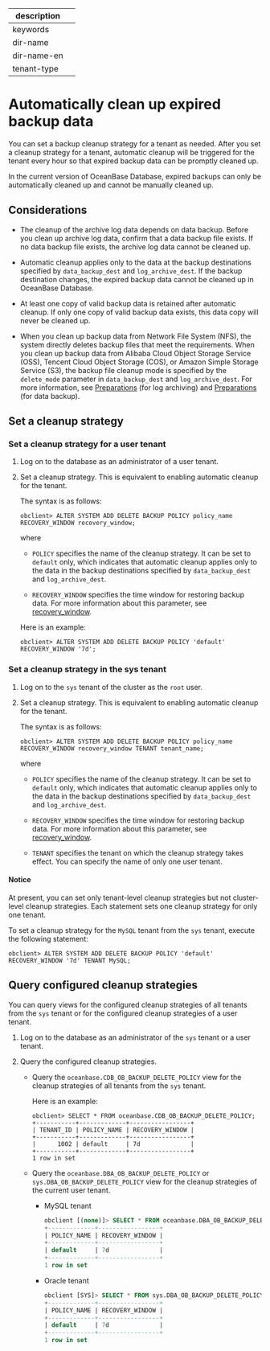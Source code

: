 |description||
|---|---|
|keywords||
|dir-name||
|dir-name-en||
|tenant-type||

# Automatically clean up expired backup data

You can set a backup cleanup strategy for a tenant as needed. After you set a cleanup strategy for a tenant, automatic cleanup will be triggered for the tenant every hour so that expired backup data can be promptly cleaned up.

In the current version of OceanBase Database, expired backups can only be automatically cleaned up and cannot be manually cleaned up.

## Considerations

* The cleanup of the archive log data depends on data backup. Before you clean up archive log data, confirm that a data backup file exists. If no data backup file exists, the archive log data cannot be cleaned up.

* Automatic cleanup applies only to the data at the backup destinations specified by `data_backup_dest` and `log_archive_dest`. If the backup destination changes, the expired backup data cannot be cleaned up in OceanBase Database.

* At least one copy of valid backup data is retained after automatic cleanup. If only one copy of valid backup data exists, this data copy will never be cleaned up.

* When you clean up backup data from Network File System (NFS), the system directly deletes backup files that meet the requirements. When you clean up backup data from Alibaba Cloud Object Storage Service (OSS), Tencent Cloud Object Storage (COS), or Amazon Simple Storage Service (S3), the backup file cleanup mode is specified by the `delete_mode` parameter in `data_backup_dest` and `log_archive_dest`. For more information, see [Preparations](../300.log-archive/200.preparation-before-log-archive.md) (for log archiving) and [Preparations](../400.data-backup/100.preparation-before-data-backup.md) (for data backup).

## Set a cleanup strategy

### Set a cleanup strategy for a user tenant

1. Log on to the database as an administrator of a user tenant.

2. Set a cleanup strategy. This is equivalent to enabling automatic cleanup for the tenant.

   The syntax is as follows:

   ```shell
   obclient> ALTER SYSTEM ADD DELETE BACKUP POLICY policy_name RECOVERY_WINDOW recovery_window;
   ```

   where

   * `POLICY` specifies the name of the cleanup strategy. It can be set to `default` only, which indicates that automatic cleanup applies only to the data in the backup destinations specified by `data_backup_dest` and `log_archive_dest`.

   * `RECOVERY_WINDOW` specifies the time window for restoring backup data. For more information about this parameter, see [recovery_window](../500.clear-backup-data/500.parameters-of-cleaning-up-backup.md).

   Here is an example:

   ```shell
   obclient> ALTER SYSTEM ADD DELETE BACKUP POLICY 'default' RECOVERY_WINDOW '7d';
   ```

### Set a cleanup strategy in the sys tenant

1. Log on to the `sys` tenant of the cluster as the `root` user.

2. Set a cleanup strategy. This is equivalent to enabling automatic cleanup for the tenant.

   The syntax is as follows:

   ```shell
   obclient> ALTER SYSTEM ADD DELETE BACKUP POLICY policy_name RECOVERY_WINDOW recovery_window TENANT tenant_name;
   ```

   where

   * `POLICY` specifies the name of the cleanup strategy. It can be set to `default` only, which indicates that automatic cleanup applies only to the data in the backup destinations specified by `data_backup_dest` and `log_archive_dest`.

   * `RECOVERY_WINDOW` specifies the time window for restoring backup data. For more information about this parameter, see [recovery_window](../500.clear-backup-data/500.parameters-of-cleaning-up-backup.md).

   * `TENANT` specifies the tenant on which the cleanup strategy takes effect. You can specify the name of only one user tenant.

  <main id="notice" type='notice'>
  <h4>Notice</h4>
  <p>At present, you can set only tenant-level cleanup strategies but not cluster-level cleanup strategies. Each statement sets one cleanup strategy for only one tenant. </p>
  </main>

To set a cleanup strategy for the `MySQL` tenant from the `sys` tenant, execute the following statement:

```shell
obclient> ALTER SYSTEM ADD DELETE BACKUP POLICY 'default' RECOVERY_WINDOW '7d' TENANT MySQL;
```

## Query configured cleanup strategies

You can query views for the configured cleanup strategies of all tenants from the `sys` tenant or for the configured cleanup strategies of a user tenant.

1. Log on to the database as an administrator of the `sys` tenant or a user tenant.

2. Query the configured cleanup strategies.

   * Query the `oceanbase.CDB_OB_BACKUP_DELETE_POLICY` view for the cleanup strategies of all tenants from the `sys` tenant.

      Here is an example:

      ```shell
      obclient> SELECT * FROM oceanbase.CDB_OB_BACKUP_DELETE_POLICY;
      +-----------+-------------+-----------------+
      | TENANT_ID | POLICY_NAME | RECOVERY_WINDOW |
      +-----------+-------------+-----------------+
      |      1002 | default     | 7d              |
      +-----------+-------------+-----------------+
      1 row in set
      ```

   * Query the `oceanbase.DBA_OB_BACKUP_DELETE_POLICY` or `sys.DBA_OB_BACKUP_DELETE_POLICY` view for the cleanup strategies of the current user tenant.

      * MySQL tenant

         ```sql
         obclient [(none)]> SELECT * FROM oceanbase.DBA_OB_BACKUP_DELETE_POLICY;
         +-------------+-----------------+
         | POLICY_NAME | RECOVERY_WINDOW |
         +-------------+-----------------+
         | default     | 7d              |
         +-------------+-----------------+
         1 row in set
         ```

      * Oracle tenant

         ```sql
         obclient [SYS]> SELECT * FROM sys.DBA_OB_BACKUP_DELETE_POLICY;
         +-------------+-----------------+
         | POLICY_NAME | RECOVERY_WINDOW |
         +-------------+-----------------+
         | default     | 7d              |
         +-------------+-----------------+
         1 row in set
         ```